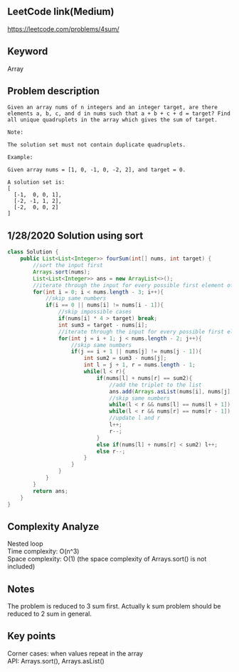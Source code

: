 ## LeetCode link(Medium)
https://leetcode.com/problems/4sum/

## Keyword
Array

## Problem description
```
Given an array nums of n integers and an integer target, are there elements a, b, c, and d in nums such that a + b + c + d = target? Find all unique quadruplets in the array which gives the sum of target.

Note:

The solution set must not contain duplicate quadruplets.

Example:

Given array nums = [1, 0, -1, 0, -2, 2], and target = 0.

A solution set is:
[
  [-1,  0, 0, 1],
  [-2, -1, 1, 2],
  [-2,  0, 0, 2]
]
```
## 1/28/2020 Solution using sort

```java
class Solution {
    public List<List<Integer>> fourSum(int[] nums, int target) {
        //sort the input first
        Arrays.sort(nums);
        List<List<Integer>> ans = new ArrayList<>();
        //iterate through the input for every possible first element of the quadruplets
        for(int i = 0; i < nums.length - 3; i++){
            //skip same numbers
            if(i == 0 || nums[i] != nums[i - 1]){
                //skip impossible cases
                if(nums[i] * 4 > target) break;
                int sum3 = target - nums[i];
                //iterate through the input for every possible first element of the triplet
                for(int j = i + 1; j < nums.length - 2; j++){
                    //skip same numbers
                    if(j == i + 1 || nums[j] != nums[j - 1]){
                        int sum2 = sum3 - nums[j];
                        int l = j + 1, r = nums.length - 1;
                        while(l < r){
                            if(nums[l] + nums[r] == sum2){
                                //add the triplet to the list
                                ans.add(Arrays.asList(nums[i], nums[j], nums[l], nums[r]));
                                //skip same numbers
                                while(l < r && nums[l] == nums[l + 1]) l++;
                                while(l < r && nums[r] == nums[r - 1]) r--;
                                //update l and r
                                l++;
                                r--;
                            }
                            else if(nums[l] + nums[r] < sum2) l++;
                            else r--;
                        }
                    }
                }
            }
        }
        return ans;
    }
}
```

## Complexity Analyze
Nested loop\
Time complexity: O(n^3)\
Space complexity: O(1) (the space complexity of Arrays.sort() is not included)

## Notes
The problem is reduced to 3 sum first. Actually k sum problem should be reduced to 2 sum in general.

## Key points
Corner cases: when values repeat in the array\
API: Arrays.sort(), Arrays.asList()
